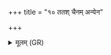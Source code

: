 +++
title = "१० ततश् चैनम् अन्येन"

+++
<details><summary>मूलम् (GR)</summary>

ततश् चैनम् अन्येन व्यचसा प्राशीर्  
येनैतम् अग्रे प्राश्नन् ।  
राजयक्ष्मस् त्वा हनिष्यतीत्य् एनम् आह ॥
</details>
